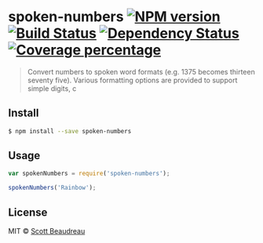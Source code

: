 # spoken-numbers [![NPM version][npm-image]][npm-url] [![Build Status][travis-image]][travis-url] [![Dependency Status][daviddm-image]][daviddm-url] [![Coverage percentage][coveralls-image]][coveralls-url]
> Convert numbers to spoken word formats (e.g. 1375 becomes thirteen seventy five). Various formatting options are provided to support simple digits, c


## Install

```sh
$ npm install --save spoken-numbers
```


## Usage

```js
var spokenNumbers = require('spoken-numbers');

spokenNumbers('Rainbow');
```

## License

MIT © [Scott Beaudreau]()


[npm-image]: https://badge.fury.io/js/spoken-numbers.svg
[npm-url]: https://npmjs.org/package/spoken-numbers
[travis-image]: https://travis-ci.org/scottbea/spoken-numbers.svg?branch=master
[travis-url]: https://travis-ci.org/scottbea/spoken-numbers
[daviddm-image]: https://david-dm.org/scottbea/spoken-numbers.svg?theme=shields.io
[daviddm-url]: https://david-dm.org/scottbea/spoken-numbers
[coveralls-image]: https://coveralls.io/repos/scottbea/spoken-numbers/badge.svg
[coveralls-url]: https://coveralls.io/r/scottbea/spoken-numbers
